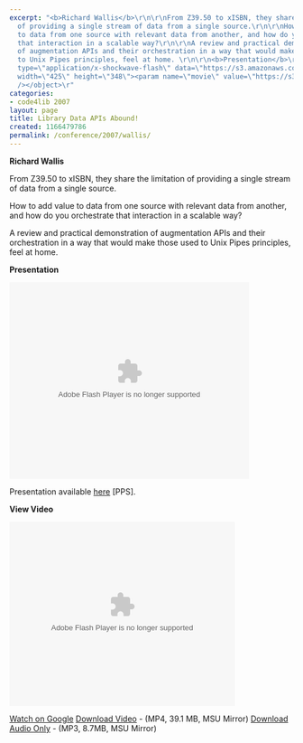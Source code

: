 ```yaml
---
excerpt: "<b>Richard Wallis</b>\r\n\r\nFrom Z39.50 to xISBN, they share the limitation
  of providing a single stream of data from a single source.\r\n\r\nHow to add value
  to data from one source with relevant data from another, and how do you orchestrate
  that interaction in a scalable way?\r\n\r\nA review and practical demonstration
  of augmentation APIs and their orchestration in a way that would make those used
  to Unix Pipes principles, feel at home. \r\n\r\n<b>Presentation</b>\r\n\r\n<object
  type=\"application/x-shockwave-flash\" data=\"https://s3.amazonaws.com:443/slideshare/ssplayer.swf?id=34985&doc=library-data-apis-abound-11252\"
  width=\"425\" height=\"348\"><param name=\"movie\" value=\"https://s3.amazonaws.com:443/slideshare/ssplayer.swf?id=34985&doc=library-data-apis-abound-11252\"
  /></object>\r"
categories:
- code4lib 2007
layout: page
title: Library Data APIs Abound!
created: 1166479786
permalink: /conference/2007/wallis/
---
```

<b>Richard Wallis</b>

From Z39.50 to xISBN, they share the limitation of providing a single stream of data from a single source.

How to add value to data from one source with relevant data from another, and how do you orchestrate that interaction in a scalable way?

A review and practical demonstration of augmentation APIs and their orchestration in a way that would make those used to Unix Pipes principles, feel at home.

<b>Presentation</b>

<object type="application/x-shockwave-flash" data="https://s3.amazonaws.com:443/slideshare/ssplayer.swf?id=34985&doc=library-data-apis-abound-11252" width="425" height="348"><param name="movie" value="https://s3.amazonaws.com:443/slideshare/ssplayer.swf?id=34985&doc=library-data-apis-abound-11252" /></object>

Presentation available <a href="http://talis.s3.amazonaws.com/rjw-Code4lib2007.pps">here</a> [PPS].

<b>View Video</b>

<embed style="width:400px; height:326px;" id="VideoPlayback" type="application/x-shockwave-flash" src="http://video.google.com/googleplayer.swf?docId=-4530586274066457436&hl=en" flashvars=""> </embed>

<a href="http://video.google.com/videoplay?docid=-4530586274066457436&hl=en">Watch on Google</a>
<a href="http://streaming.msu.edu/storemedia/download/ebyryan/code4lib07/code4lib07_pres_apis_abound_wallis.mp4">Download Video</a> - (MP4, 39.1 MB, MSU Mirror)
<a href="http://streaming.msu.edu/storemedia/download/ebyryan/c4l07audio/d1/code4lib07_pres_apis_abound_wallis.mp3">Download Audio Only</a> - (MP3, 8.7MB, MSU Mirror)
